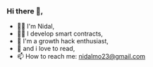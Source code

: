 ### Hi there 👋, 
 - 🙋‍♂️ I'm Nidal,
 - 👨‍💻 I develop smart contracts,
 - 🚀 I'm a growth hack enthusiast,
 - 📕	and i love to read,
 - 📫 How to reach me: nidalmo23@gmail.com

<!--
**nidal23/nidal23** is a ✨ _special_ ✨ repository because its `README.md` (this file) appears on your GitHub profile.

Here are some ideas to get you started:

- 🔭 I’m currently working on ...
- 🌱 I’m currently learning ...
- 👯 I’m looking to collaborate on ...
- 🤔 I’m looking for help with ...
- 💬 Ask me about ...
- 📫 How to reach me: ...
- 😄 Pronouns: ...
- ⚡ Fun fact: ...
-->
